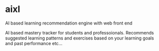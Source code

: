 # aixl
AI based learning recommendation engine with web front end

AI based mastery tracker for students and professoionals. Recommends suggested learning patterns and exercises based on your learning 
goals and past performance etc...
